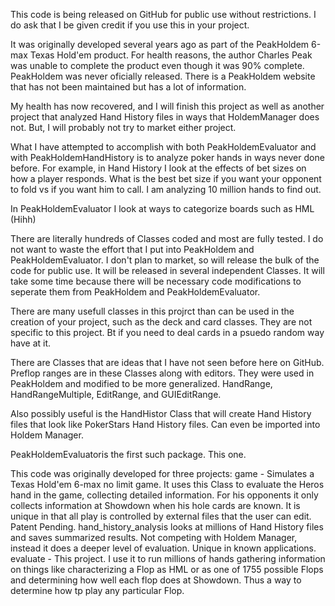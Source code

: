 This code is being released on GitHub for public use without restrictions. 
 I do ask that I be given credit if you use this in your project.
 
 It was originally developed several years ago as part of the PeakHoldem 
 6-max Texas Hold'em product. For health reasons, the author Charles Peak
 was unable to complete the product even though it was 90% complete. 
 PeakHoldem was never oficially released. There is a PeakHoldem website
 that has not been maintained but has a lot of information.
 
 My health has now recovered, and I will finish this project as well as another 
 project that analyzed Hand History files in ways that HoldemManager does not.
 But, I will probably not try to market either project. 

 What I have attempted to accomplish with both PeakHoldemEvaluator and with PeakHoldemHandHistory is to analyze poker hands in ways never done before.
 For example, in Hand History I look at the effects of bet sizes on how
 a player responds. What is the best bet size if you want your opponent to
 fold vs if you want him to call. I am analyzing 10 million hands to find out.

 In PeakHoldemEvaluator I look at ways to categorize boards such as HML (Hihh)
 
 There are literally hundreds of Classes coded and most are fully tested.
 I do not want to waste the effort that I put into PeakHoldem and PeakHoldemEvaluator.
 I don't plan to market, so will release the bulk of the code for public use.
 It will be released in several independent Classes.
 It will take some time because there will be necessary code modifications to seperate 
 them from PeakHoldem and PeakHoldemEvaluator.

 There are many usefull classes in this projrct than can be used in the 
 creation of your project, such as the deck and card classes. They are
 not specific to this project. Bt if you need to deal cards in a psuedo random way
 have at it.

 There are Classes that are ideas that I have not seen before here on GitHub.
 Preflop ranges are in these Classes along with editors. They were used in PeakHoldem
 and modified to be more generalized. HandRange, HandRangeMultiple, EditRange, and
 GUIEditRange.

 Also possibly useful is the HandHistor Class that will create Hand History files
 that look like PokerStars Hand History files. Can even be imported into Holdem Manager.



 
 PeakHoldemEvaluatoris the first such package. This one.
 

 This code was originally developed for three projects:
    	game - Simulates a Texas Hold'em 6-max no limit game.
	  		It uses this Class to evaluate the Heros hand in the game, collecting
  			detailed information. For his opponents it only collects information
  			at Showdown when his hole cards are known. It is unique in that all
 			play is controlled by external files that the user can edit. Patent Pending.
              		hand_history_analysis looks at millions of Hand History files and saves
  			summarized results. Not competing with Holdem Manager, instead it
  			does a deeper level of evaluation. Unique in known applications. 
  		evaluate - This project. I use it to run millions of hands gathering information
  			on things like characterizing a Flop as HML or as one of 1755 possible Flops
  			and determining how well each flop does at Showdown. Thus a way to determine
  			how tp play any particular Flop. 


